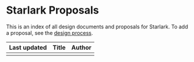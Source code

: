 # Starlark Proposals

This is an index of all design documents and proposals for Starlark. To add a
proposal, see the [design process](../process.md).


Last updated | Title | Author
------------ | ----- | ------
             |       |
